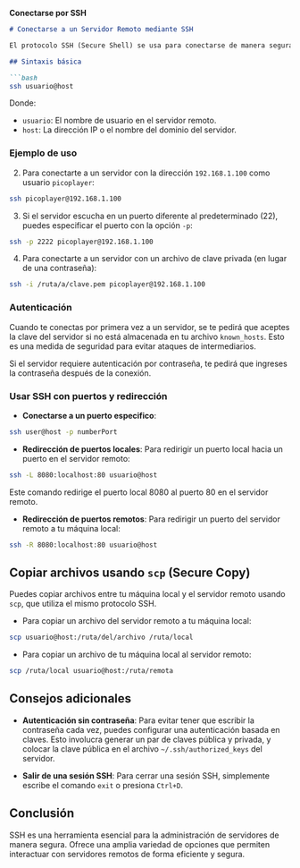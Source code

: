 **Conectarse por SSH**

```markdown
# Conectarse a un Servidor Remoto mediante SSH

El protocolo SSH (Secure Shell) se usa para conectarse de manera segura a un servidor remoto y ejecutar comandos. SSH cifra las comunicaciones, proporcionando un canal seguro para interactuar con sistemas remotos.

## Sintaxis básica

```bash
ssh usuario@host
````

Donde:

- `usuario`: El nombre de usuario en el servidor remoto.
- `host`: La dirección IP o el nombre del dominio del servidor.

### Ejemplo de uso

2. Para conectarte a un servidor con la dirección `192.168.1.100` como usuario `picoplayer`:

```bash
ssh picoplayer@192.168.1.100
```

3. Si el servidor escucha en un puerto diferente al predeterminado (22), puedes especificar el puerto con la opción `-p`:

```bash
ssh -p 2222 picoplayer@192.168.1.100
```

4. Para conectarte a un servidor con un archivo de clave privada (en lugar de una contraseña):

```bash
ssh -i /ruta/a/clave.pem picoplayer@192.168.1.100
```

### Autenticación

Cuando te conectas por primera vez a un servidor, se te pedirá que aceptes la clave del servidor si no está almacenada en tu archivo `known_hosts`. Esto es una medida de seguridad para evitar ataques de intermediarios.

Si el servidor requiere autenticación por contraseña, te pedirá que ingreses la contraseña después de la conexión.

### Usar SSH con puertos y redirección
- **Conectarse a un puerto especifico**:
```bash
ssh user@host -p numberPort
```

- **Redirección de puertos locales**: Para redirigir un puerto local hacia un puerto en el servidor remoto:

```bash
ssh -L 8080:localhost:80 usuario@host
```

Este comando redirige el puerto local 8080 al puerto 80 en el servidor remoto.

- **Redirección de puertos remotos**: Para redirigir un puerto del servidor remoto a tu máquina local:

```bash
ssh -R 8080:localhost:80 usuario@host
```

## Copiar archivos usando `scp` (Secure Copy)

Puedes copiar archivos entre tu máquina local y el servidor remoto usando `scp`, que utiliza el mismo protocolo SSH.

- Para copiar un archivo del servidor remoto a tu máquina local:

```bash
scp usuario@host:/ruta/del/archivo /ruta/local
```

- Para copiar un archivo de tu máquina local al servidor remoto:

```bash
scp /ruta/local usuario@host:/ruta/remota
```

## Consejos adicionales

- **Autenticación sin contraseña**: Para evitar tener que escribir la contraseña cada vez, puedes configurar una autenticación basada en claves. Esto involucra generar un par de claves pública y privada, y colocar la clave pública en el archivo `~/.ssh/authorized_keys` del servidor.
    
- **Salir de una sesión SSH**: Para cerrar una sesión SSH, simplemente escribe el comando `exit` o presiona `Ctrl+D`.
    

## Conclusión

SSH es una herramienta esencial para la administración de servidores de manera segura. Ofrece una amplia variedad de opciones que permiten interactuar con servidores remotos de forma eficiente y segura.